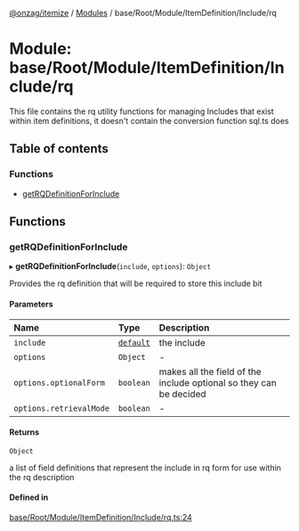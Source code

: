 [@onzag/itemize](../README.md) / [Modules](../modules.md) / base/Root/Module/ItemDefinition/Include/rq

# Module: base/Root/Module/ItemDefinition/Include/rq

This file contains the rq utility functions for managing
Includes that exist within item definitions, it doesn't contain
the conversion function sql.ts does

## Table of contents

### Functions

- [getRQDefinitionForInclude](base_Root_Module_ItemDefinition_Include_rq.md#getrqdefinitionforinclude)

## Functions

### getRQDefinitionForInclude

▸ **getRQDefinitionForInclude**(`include`, `options`): `Object`

Provides the rq definition that will be required to store
this include bit

#### Parameters

| Name | Type | Description |
| :------ | :------ | :------ |
| `include` | [`default`](../classes/base_Root_Module_ItemDefinition_Include.default.md) | the include |
| `options` | `Object` | - |
| `options.optionalForm` | `boolean` | makes all the field of the include optional so they can be decided |
| `options.retrievalMode` | `boolean` | - |

#### Returns

`Object`

a list of field definitions that represent the include in rq form
for use within the rq description

#### Defined in

[base/Root/Module/ItemDefinition/Include/rq.ts:24](https://github.com/onzag/itemize/blob/59702dd5/base/Root/Module/ItemDefinition/Include/rq.ts#L24)
